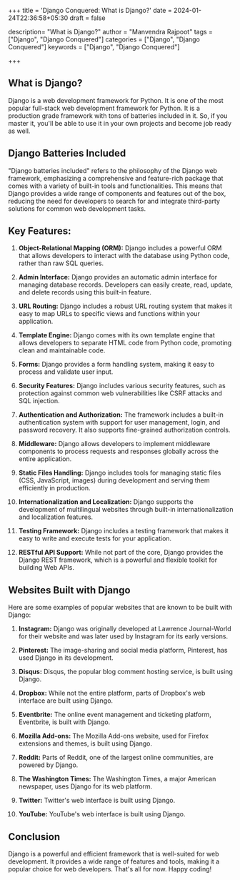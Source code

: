 +++
title = 'Django Conquered: What is Django?'
date = 2024-01-24T22:36:58+05:30
draft = false

description= "What is Django?"
author = "Manvendra Rajpoot"
tags = ["Django", "Django Conquered"]
categories = ["Django", "Django Conquered"]
keywords = ["Django", "Django Conquered"]

+++

## What is Django?

Django is a web development framework for Python. It is one of the most popular full-stack web development framework for Python. It is a production grade framework with tons of batteries included in it. So, if you master it, you'll be able to use it in your own projects and become job ready as well.

## Django Batteries Included

"Django batteries included" refers to the philosophy of the Django web framework, emphasizing a comprehensive and feature-rich package that comes with a variety of built-in tools and functionalities. This means that Django provides a wide range of components and features out of the box, reducing the need for developers to search for and integrate third-party solutions for common web development tasks.

## Key Features:

1. **Object-Relational Mapping (ORM):** Django includes a powerful ORM that allows developers to interact with the database using Python code, rather than raw SQL queries.

2. **Admin Interface:** Django provides an automatic admin interface for managing database records. Developers can easily create, read, update, and delete records using this built-in feature.

3. **URL Routing:** Django includes a robust URL routing system that makes it easy to map URLs to specific views and functions within your application.

4. **Template Engine:** Django comes with its own template engine that allows developers to separate HTML code from Python code, promoting clean and maintainable code.

5. **Forms:** Django provides a form handling system, making it easy to process and validate user input.

6. **Security Features:** Django includes various security features, such as protection against common web vulnerabilities like CSRF attacks and SQL injection.

7. **Authentication and Authorization:** The framework includes a built-in authentication system with support for user management, login, and password recovery. It also supports fine-grained authorization controls.

8. **Middleware:** Django allows developers to implement middleware components to process requests and responses globally across the entire application.

9. **Static Files Handling:** Django includes tools for managing static files (CSS, JavaScript, images) during development and serving them efficiently in production.

10. **Internationalization and Localization:** Django supports the development of multilingual websites through built-in internationalization and localization features.

11. **Testing Framework:** Django includes a testing framework that makes it easy to write and execute tests for your application.

12. **RESTful API Support:** While not part of the core, Django provides the Django REST framework, which is a powerful and flexible toolkit for building Web APIs.

## Websites Built with Django

Here are some examples of popular websites that are known to be built with Django:

1. **Instagram:** Django was originally developed at Lawrence Journal-World for their website and was later used by Instagram for its early versions.

2. **Pinterest:** The image-sharing and social media platform, Pinterest, has used Django in its development.

3. **Disqus:** Disqus, the popular blog comment hosting service, is built using Django.

4. **Dropbox:** While not the entire platform, parts of Dropbox's web interface are built using Django.

5. **Eventbrite:** The online event management and ticketing platform, Eventbrite, is built with Django.

6. **Mozilla Add-ons:** The Mozilla Add-ons website, used for Firefox extensions and themes, is built using Django.

7. **Reddit:** Parts of Reddit, one of the largest online communities, are powered by Django.

8. **The Washington Times:** The Washington Times, a major American newspaper, uses Django for its web platform.

9. **Twitter:** Twitter's web interface is built using Django.

10. **YouTube:** YouTube's web interface is built using Django.

## Conclusion

Django is a powerful and efficient framework that is well-suited for web development. It provides a wide range of features and tools, making it a popular choice for web developers. That's all for now. Happy coding!
